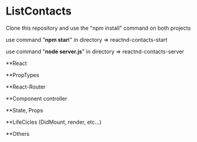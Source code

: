 # ListContacts

Clone this repository and use the "npm install" command on both projects

use command "**npm star**t" in directory => reactnd-contacts-start

use command "**node server.js**" in directory => reactnd-contacts-server

**React

**PropTypes

**React-Router

**Component controller

**State, Props

**LifeCicles (DidMount, render, etc...)

**Others
